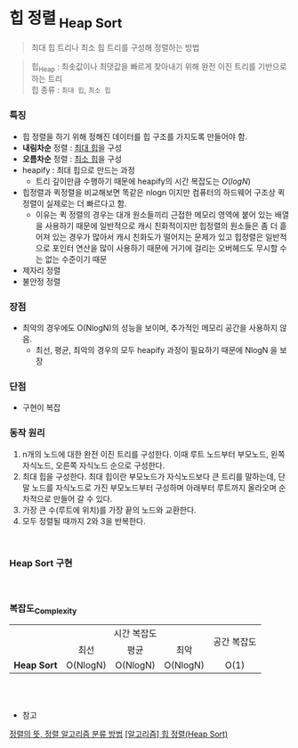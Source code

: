# 힙 정렬<sub> Heap Sort</sub>

> 최대 힙 트리나 최소 힙 트리를 구성해 정렬하는 방법

> 힙<sub>Heap</sub> : 최솟값이나 최댓값을 빠르게 찾아내기 위해 완전 이진 트리를 기반으로 하는 트리    
> 힙 종류 : `최대 힙`, `최소 힙`

### 특징
- 힙 정렬을 하기 위해 정해진 데이터를 힙 구조를 가지도록 만들어야 함.
- **내림차순** 정렬 : <u>최대 힙</u>을 구성
- **오름차순** 정렬 : <u>최소 힙</u>을 구성
- heapify : 최대 힙으로 만드는 과정
    - 트리 깊이만큼 수행하기 때문에 heapify의 시간 복잡도는 $O(log N)$
- 힙정렬과 퀵정렬을 비교해보면 똑같은 nlogn 이지만 컴퓨터의 하드웨어 구조상 퀵정렬이 실제로는 더 빠르다고 함.
    - 이유는 퀵 정렬의 경우는 대개 원소들끼리 근접한 메모리 영역에 붙어 있는 배열을 사용하기 때문에 일반적으로 캐시 친화적이지만 힙정렬의 원소들은 좀 더 흩어져 있는 경우가 많아서 캐시 친화도가 떨어지는 문제가 있고 힙정렬은 일반적으로 포인터 연산을 많이 사용하기 때문에 거기에 걸리는 오버헤드도 무시할 수는 없는 수준이기 때문
- 제자리 정렬
- 불안정 정렬

### 장점
- 최악의 경우에도 O(NlogN)의 성능을 보이며, 추가적인 메모리 공간을 사용하지 않음.
    - 최선, 평균, 최악의 경우의 모두 heapify 과정이 필요하기 때문에 NlogN 을 보장

### 단점
- 구현이 복잡

### 동작 원리
1. n개의 노드에 대한 완전 이진 트리를 구성한다. 이때 루트 노드부터 부모노드, 왼쪽 자식노드, 오른쪽 자식노드 순으로 구성한다.
1. 최대 힙을 구성한다. 최대 힙이란 부모노드가 자식노드보다 큰 트리를 말하는데, 단말 노드를 자식노드로 가진 부모노드부터 구성하며 아래부터 루트까지 올라오며 순차적으로 만들어 갈 수 있다.
1. 가장 큰 수(루트에 위치)를 가장 끝의 노드와 교환한다.
1. 모두 정렬될 때까지 2와 3을 반복한다.

</br>

### Heap Sort 구현

</br>

### 복잡도<sub>Complexity</sub>
<table style="text-align:center">
  <tr>
    <td ></td>
    <td colspan="3">시간 복잡도</td>
    <td rowspan="2">공간 복잡도</td>
  </tr>
  <tr>
    <td></td>
    <td >최선</td>
    <td>평균</td>
    <td>최악</td>
  </tr>
  <tr>
    <td><b>Heap Sort</b></td>
    <td>O(NlogN)</td>
    <td>O(NlogN)</td>
    <td>O(NlogN)</td>
    <td>O(1)</td>
  </tr>
</table>


</br>
</br>

- 참고

[정렬의 뜻, 정렬 알고리즘 분류 방법](https://hellowoori.tistory.com/48)
[[알고리즘] 힙 정렬(Heap Sort)](https://hongcoding.tistory.com/186)